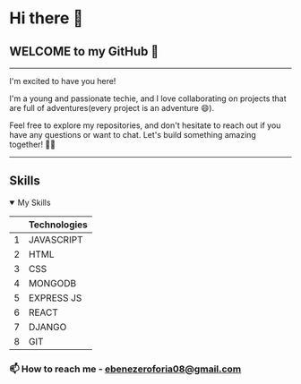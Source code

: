 # Hi there 👋

## WELCOME to my GitHub 🌟 

-----------

I'm excited to have you here!

I'm a young and passionate techie, and I love collaborating on projects that are full of adventures(every project is an adventure 😄).

Feel free to explore my repositories, and don't hesitate to reach out if you have any questions or want to chat. Let's build something amazing together! 💼✨

------------

## Skills

  <details open>
<summary>My Skills</summary>

|    | Technologies |
|-----:|-----------|
|     1| JAVASCRIPT|
|     2| HTML      |f
|     3| CSS       |
|     4| MONGODB   |
|     5| EXPRESS JS|
|     6| REACT     |
|     7| DJANGO |
|     8| GIT       |


  </details>
 


### 📫 How to reach me - ebenezeroforia08@gmail.com
<!--
**hermes-4/hermes-4** is a ✨ _special_ ✨ repository because its `README.md` (this file) appears on your GitHub profile.

Here are some ideas to get you started:

- 🔭 I’m currently working on ...
- 🌱 I’m currently learning ...
- 👯 I’m looking to collaborate on ...
- 🤔 I’m looking for help with ...
- 💬 Ask me about ...
- 📫 How to reach me: ...
- 😄 Pronouns: ...
- ⚡ Fun fact: ...
-->

